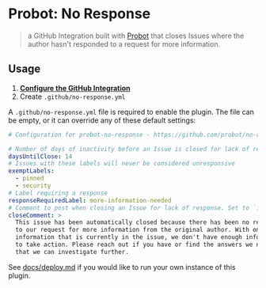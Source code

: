 # Probot: No Response

> a GitHub Integration built with [Probot](https://github.com/probot/probot) that closes Issues where the author hasn't responded to a request for more information.

## Usage

1. **[Configure the GitHub Integration](https://github.com/integration/probot-no-response)**
2. Create `.github/no-response.yml`

A `.github/no-response.yml` file is required to enable the plugin. The file can be empty, or it can override any of these default settings:

```yml
# Configuration for probot-no-response - https://github.com/probot/no-response

# Number of days of inactivity before an Issue is closed for lack of response
daysUntilClose: 14
# Issues with these labels will never be considered unresponsive
exemptLabels:
  - pinned
  - security
# Label requiring a response
responseRequiredLabel: more-information-needed
# Comment to post when closing an Issue for lack of response. Set to `false` to disable
closeComment: >
  This issue has been automatically closed because there has been no response
  to our request for more information from the original author. With only the
  information that is currently in the issue, we don't have enough information
  to take action. Please reach out if you have or find the answers we need so
  that we can investigate further.
```

See [docs/deploy.md](docs/deploy.md) if you would like to run your own instance of this plugin.
